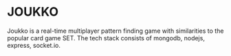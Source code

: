 # JOUKKO

Joukko is a real-time multiplayer pattern finding game with similarities to the popular card game SET.
The tech stack consists of mongodb, nodejs, express, socket.io.

